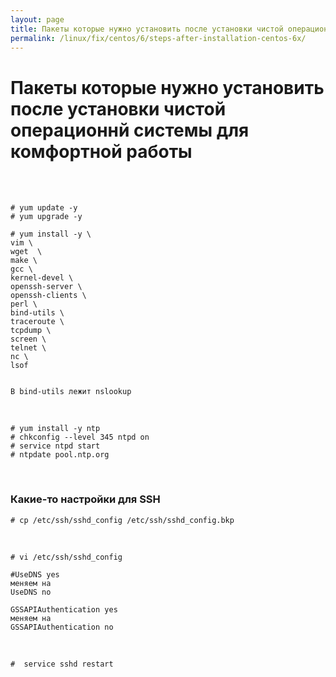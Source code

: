 ```yaml
---
layout: page
title: Пакеты которые нужно установить после установки чистой операционнй системы для комфортной работы
permalink: /linux/fix/centos/6/steps-after-installation-centos-6x/
---
```



# Пакеты которые нужно установить после установки чистой операционнй системы для комфортной работы

<br/><br/>

    # yum update -y
    # yum upgrade -y

    # yum install -y \
    vim \
    wget  \
    make \
    gcc \
    kernel-devel \
    openssh-server \
    openssh-clients \
    perl \
    bind-utils \
    traceroute \
    tcpdump \
    screen \
    telnet \
    nc \
    lsof


    В bind-utils лежит nslookup

<br/>

<!--

    # vi ~/.bash_profile
    alias vi="vim"

-->

    # yum install -y ntp
    # chkconfig --level 345 ntpd on
    # service ntpd start
    # ntpdate pool.ntp.org


<br/>

### Какие-то настройки для SSH


    # cp /etc/ssh/sshd_config /etc/ssh/sshd_config.bkp

<br/>

    # vi /etc/ssh/sshd_config

    #UseDNS yes
    меняем на
    UseDNS no

    GSSAPIAuthentication yes
    меняем на
    GSSAPIAuthentication no

<br/>

    #  service sshd restart
